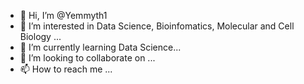 - 👋 Hi, I’m @Yemmyth1
- 👀 I’m interested in Data Science, Bioinfomatics, Molecular and Cell Biology ...
- 🌱 I’m currently learning Data Science...
- 💞️ I’m looking to collaborate on ...
- 📫 How to reach me ...

<!---
Yemmyth1/Yemmyth1 is a ✨ special ✨ repository because its `README.md` (this file) appears on your GitHub profile.
You can click the Preview link to take a look at your changes.
--->
